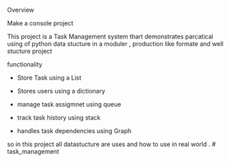 Overview

Make a console project

This project is a Task Management system thart demonstrates parcatical using of python data stucture in a moduler , production like formate and well stucture project


functionality 

- Store Task using a List 

- Stores users using a dictionary 

- manage task assigmnet using queue 

- track task history using stack 

- handles task dependencies using Graph 

so in this project all datastucture are uses and how to use in real world .
#   t a s k _ m a n a g e m e n t  
 